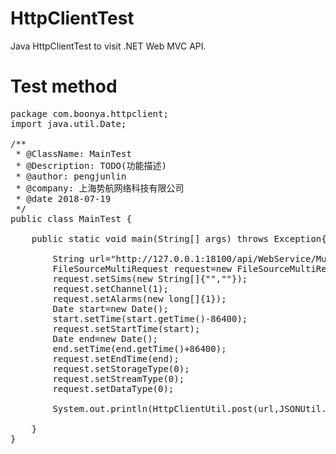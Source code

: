 # HttpClientTest
Java HttpClientTest to visit .NET Web MVC API. 

# Test method
<pre>
package com.boonya.httpclient;
import java.util.Date;

/**
 * @ClassName: MainTest
 * @Description: TODO(功能描述)
 * @author: pengjunlin
 * @company: 上海势航网络科技有限公司
 * @date 2018-07-19
 */
public class MainTest {

    public static void main(String[] args) throws Exception{

        String url="http://127.0.0.1:18100/api/WebService/MultiSIMAlarmForJsonParam";
        FileSourceMultiRequest request=new FileSourceMultiRequest();
        request.setSims(new String[]{"",""});
        request.setChannel(1);
        request.setAlarms(new long[]{1});
        Date start=new Date();
        start.setTime(start.getTime()-86400);
        request.setStartTime(start);
        Date end=new Date();
        end.setTime(end.getTime()+86400);
        request.setEndTime(end);
        request.setStorageType(0);
        request.setStreamType(0);
        request.setDataType(0);

        System.out.println(HttpClientUtil.post(url,JSONUtil.toJson(request)));

    }
}

</pre>
